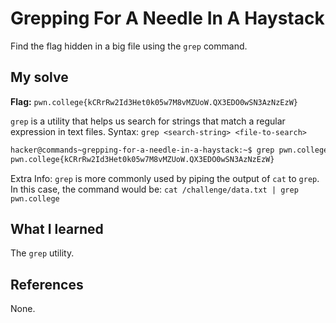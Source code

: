 # Grepping For A Needle In A Haystack
Find the flag hidden in a big file using the `grep` command.

## My solve
**Flag:** `pwn.college{kCRrRw2Id3Het0k05w7M8vMZUoW.QX3EDO0wSN3AzNzEzW}`

`grep` is a utility that helps us search for strings that match a regular expression in text files.
Syntax: `grep <search-string> <file-to-search>`
```bash
hacker@commands~grepping-for-a-needle-in-a-haystack:~$ grep pwn.college /challenge/data.txt 
pwn.college{kCRrRw2Id3Het0k05w7M8vMZUoW.QX3EDO0wSN3AzNzEzW}
```

Extra Info:
`grep` is more commonly used by piping the output of `cat` to `grep`. In this case, the command would be:
`cat /challenge/data.txt | grep pwn.college`

## What I learned
The `grep` utility.

## References 
None.